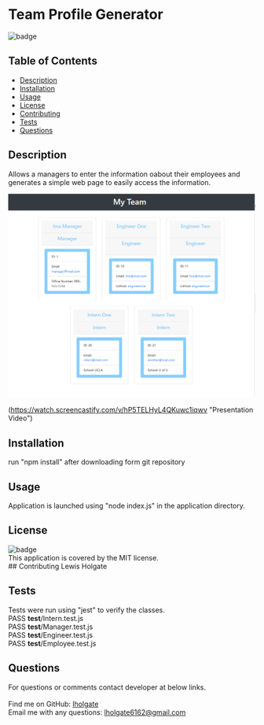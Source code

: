 # Team Profile Generator
![badge](https://img.shields.io/badge/license-MIT-brightgreen)
## Table of Contents 
- [Description](#description) 
- [Installation](#installation) 
- [Usage](#usage) 
- [License](#license) 
- [Contributing](#contributing) 
- [Tests](#tests) 
- [Questions](#questions) 
## Description 
Allows a managers to enter the information oabout their employees and generates a simple web page to easily access the information. <br /> 

![Team Profile](./dist/team-profile.png)

(https://watch.screencastify.com/v/hP5TELHyL4QKuwc1iqwv "Presentation Video")

## Installation 
run "npm install" after downloading form git repository <br /> 
## Usage 
Application is launched using "node index.js" in the application directory. <br />
## License 
![badge](https://img.shields.io/badge/license-MIT-brightgreen)
<br />This application is covered by the MIT license.
<br />## Contributing 
Lewis Holgate <br /> 
## Tests 
Tests were run using "jest" to verify the classes. <br />
 PASS  __test__/Intern.test.js <br />
PASS  __test__/Manager.test.js <br />
PASS  __test__/Engineer.test.js <br />
PASS  __test__/Employee.test.js <br />
## Questions 
For questions or comments contact developer at below links. <br /> 
<br />Find me on GitHub: [lholgate](https://github.com/lholgate)<br />
Email me with any questions: lholgate6162@gmail.com<br />
